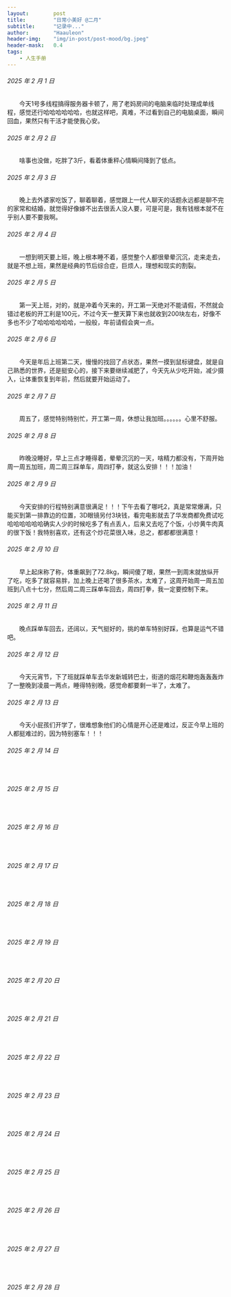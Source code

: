 ```yaml
---
layout:        post
title:         "日常小美好 @二月"
subtitle:      "记录中..."
author:        "Haauleon"
header-img:    "img/in-post/post-mood/bg.jpeg"
header-mask:   0.4
tags:
    - 人生手册
---
```


###### 2025 年 2 月 1 日
&emsp;&emsp;今天1号多线程搞得服务器卡顿了，用了老妈房间的电脑来临时处理成单线程，感觉还行哈哈哈哈哈哈，也就这样吧，真难，不过看到自己的电脑桌面，瞬间回血，果然只有干活才能使我心安。

###### 2025 年 2 月 2 日
&emsp;&emsp;啥事也没做，吃胖了3斤，看着体重秤心情瞬间降到了低点。

###### 2025 年 2 月 3 日
&emsp;&emsp;晚上去外婆家吃饭了，聊着聊着，感觉跟上一代人聊天的话题永远都是聊不完的家常和结婚，就觉得好像嫁不出去很丢人没人要，可是可是，我有钱根本就不在乎别人要不要我啊。

###### 2025 年 2 月 4 日
&emsp;&emsp;一想到明天要上班，晚上根本睡不着，感觉整个人都很晕晕沉沉，走来走去，就是不想上班，果然是经典的节后综合症，巨烦人，理想和现实的割裂。

###### 2025 年 2 月 5 日
&emsp;&emsp;第一天上班，对的，就是冲着今天来的，开工第一天绝对不能请假，不然就会错过老板的开工利是100元，不过今天一整天算下来也就收到200块左右，好像不多也不少了哈哈哈哈哈哈，一般般，年前请假会爽一点。

###### 2025 年 2 月 6 日
&emsp;&emsp;今天是年后上班第二天，慢慢的找回了点状态，果然一摸到鼠标键盘，就是自己熟悉的世界，还是挺安心的，接下来要继续减肥了，今天先从少吃开始，减少摄入，让体重恢复到年前，然后就要开始运动了。

###### 2025 年 2 月 7 日
&emsp;&emsp;周五了，感觉特别特别忙，开工第一周，休想让我加班。。。。。。心里不舒服。

###### 2025 年 2 月 8 日
&emsp;&emsp;昨晚没睡好，早上三点才睡得着，晕晕沉沉的一天，啥精力都没有，下周开始周一周五加班，周二周三踩单车，周四打拳，就这么安排！！！加油！

###### 2025 年 2 月 9 日
&emsp;&emsp;今天安排的行程特别满意很满足！！！下午去看了哪吒2，真是常常爆满，只能买到第一排靠边的位置，3D眼镜另付3块钱，看完电影就去了华发商都免费试吃哈哈哈哈哈哈确实人少的时候吃多了有点丢人，后来又去吃了个饭，小炒黄牛肉真的很下饭！我特别喜欢，还有这个炒花菜很入味，总之，都都都很满意！

###### 2025 年 2 月 10 日
&emsp;&emsp;早上起床称了称，体重飙到了72.8kg，瞬间傻了眼，果然一到周末就放纵开了吃，吃多了就容易胖，加上晚上还喝了很多茶水，太难了，这周开始周一周五加班到八点十七分，然后周二周三踩单车回去，周四打拳，我一定要控制下来。

###### 2025 年 2 月 11 日
&emsp;&emsp;晚点踩单车回去，还阔以，天气挺好的，挑的单车特别好踩，也算是运气不错吧。

###### 2025 年 2 月 12 日
&emsp;&emsp;今天元宵节，下了班就踩单车去华发新城转巴士，街道的烟花和鞭炮轰轰轰炸了一整晚到凌晨一两点，睡得特别晚，感觉命都要剩一半了，太难了。

###### 2025 年 2 月 13 日
&emsp;&emsp;今天小屁孩们开学了，很难想象他们的心情是开心还是难过，反正今早上班的人都挺难过的，因为特别塞车！！！

###### 2025 年 2 月 14 日
&emsp;&emsp;

###### 2025 年 2 月 15 日
&emsp;&emsp;

###### 2025 年 2 月 16 日
&emsp;&emsp;

###### 2025 年 2 月 17 日
&emsp;&emsp;

###### 2025 年 2 月 18 日
&emsp;&emsp;

###### 2025 年 2 月 19 日
&emsp;&emsp;

###### 2025 年 2 月 20 日
&emsp;&emsp;

###### 2025 年 2 月 21 日
&emsp;&emsp;

###### 2025 年 2 月 22 日
&emsp;&emsp;

###### 2025 年 2 月 23 日
&emsp;&emsp;

###### 2025 年 2 月 24 日
&emsp;&emsp;

###### 2025 年 2 月 25 日
&emsp;&emsp;

###### 2025 年 2 月 26 日
&emsp;&emsp;

###### 2025 年 2 月 27 日
&emsp;&emsp;

###### 2025 年 2 月 28 日
&emsp;&emsp;
